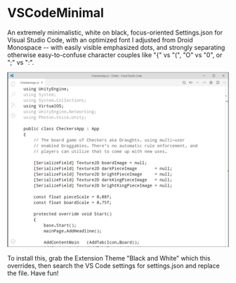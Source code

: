 # VSCodeMinimal
 An extremely minimalistic, white on black, focus-oriented Settings.json for Visual Studio Code, with an optimized font I adjusted from Droid Monospace -- with easily visible emphasized dots, and strongly separating otherwise easy-to-confuse character couples like "{" vs "(", "O" vs "0", or ";" vs ":".

<img src="Screenshot.png">

To install this, grab the Extension Theme "Black and White" which this overrides, then search the VS Code settings for settings.json and replace the file. Have fun!
